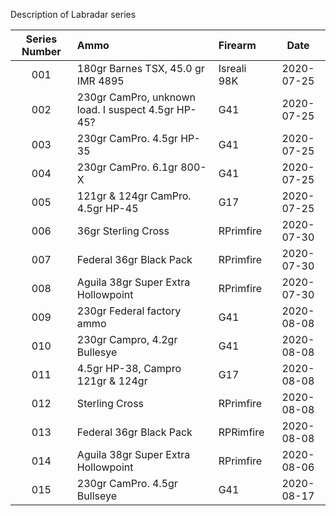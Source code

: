 Description of Labradar series

| Series Number | Ammo | Firearm | Date | 
| :---:         | :--- | :-----  | :---: |
| 001 | 180gr Barnes TSX, 45.0 gr IMR 4895 | Isreali 98K | 2020-07-25 |
| 002 | 230gr CamPro, unknown load.  I suspect 4.5gr HP-45? | G41 |2020-07-25 |
| 003 | 230gr CamPro.  4.5gr HP-35 | G41 | 2020-07-25 |
| 004 | 230gr CamPro. 6.1gr 800-X | G41 |2020-07-25 |
| 005 | 121gr & 124gr CamPro. 4.5gr HP-45 | G17 |2020-07-25 |
| 006 | 36gr Sterling Cross | RPrimfire | 2020-07-30 |
| 007 | Federal 36gr Black Pack | RPrimfire | 2020-07-30 |
| 008 | Aguila 38gr Super Extra Hollowpoint | RPrimfire | 2020-07-30 |
| 009 | 230gr Federal factory ammo | G41| 2020-08-08 |
| 010 | 230gr Campro, 4.2gr Bullesye | G41 | 2020-08-08 |
| 011 | 4.5gr HP-38, Campro 121gr & 124gr | G17 | 2020-08-08 |
| 012 | Sterling Cross| RPrimfire  | 2020-08-08 | 
| 013 | Federal 36gr Black Pack | RPRimfire  | 2020-08-08 |
| 014 | Aguila 38gr Super Extra Hollowpoint  | RPrimfire | 2020-08-06 | 
| 015 | 230gr CamPro.  4.5gr Bullseye | G41 |2020-08-17 |